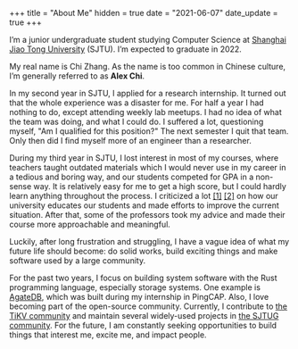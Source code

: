 +++
title = "About Me"
hidden = true
date = "2021-06-07"
date_update = true
+++

I’m a junior undergraduate student studying Computer Science at
[Shanghai Jiao Tong University](http://en.sjtu.edu.cn/) (SJTU).
I’m expected to graduate in 2022.

My real name is Chi Zhang. As the name is too common in Chinese culture, I’m generally
referred to as **Alex Chi**.

In my second year in SJTU, I applied for a research internship.
It turned out that the whole experience was a disaster for me. For half a year
I had nothing to do, except attending weekly lab meetups. I had no idea of what
the team was doing, and what I could do. I suffered a lot, questioning myself,
"Am I qualified for this position?" The next semester I quit that team.
Only then did I find myself more of an engineer than a researcher.

During my third year in SJTU, I lost interest in most of my courses, where teachers
taught outdated materials which I would never use in my career in a tedious and boring
way, and our students competed for GPA in a non-sense way. It is relatively easy for
me to get a high score, but I could hardly learn anything throughout the process.
I criticized a lot [[1]](https://zhuanlan.zhihu.com/p/345269981)
[[2]](https://survivesjtu.gitbook.io/survivesjtumanual/fu-lu/ben-ke-sheng-zhuan-ye-jie-shao-todo/cs-zi-jiu-zhi-bei)
on how our university educates our students and made efforts to improve the current situation.
After that, some of the professors took my advice and made their course more
approachable and meaningful.

Luckily, after long frustration and struggling, I have a vague idea of what my future
life should become: do solid works, build exciting things and make software used
by a large community.

For the past two years, I focus on building system software with the Rust programming
language, especially storage systems. One example is [AgateDB](https://github.com/tikv/agatedb),
which was built during my internship in PingCAP. Also, I love becoming part of the open-source
community. Currently, I contribute to [the TiKV community](https://tikv.org)
and maintain several widely-used projects in [the SJTUG community](https://github.com/sjtug).
For the future, I am constantly seeking opportunities to build things that interest me,
excite me, and impact people.
